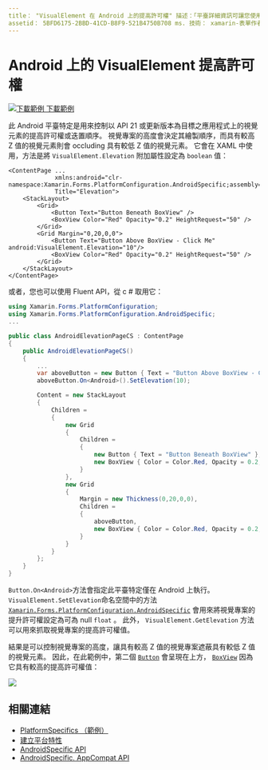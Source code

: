 ```yaml
---
title： "VisualElement 在 Android 上的提高許可權" 描述：「平臺詳細資訊可讓您使用僅在特定平臺上提供的功能，而不需執行自訂轉譯器或效果。 本文說明如何使用 Android 平臺特定的，控制以 API 21 或更新版本為目標的應用程式上的 V s 提升許可權。」
assetid： 5BFD6175-2BBD-41CD-B8F9-521B4750B708 ms. 技術： xamarin-表單作者： davidbritch ms. author： dabritch ms. 日期：07/10/2018 否-loc： [ Xamarin.Forms ， Xamarin.Essentials ]
---
```


# <a name="visualelement-elevation-on-android"></a>Android 上的 VisualElement 提高許可權

[![下載範例 ](~/media/shared/download.png) 下載範例](https://docs.microsoft.com/samples/xamarin/xamarin-forms-samples/userinterface-platformspecifics)

此 Android 平臺特定是用來控制以 API 21 或更新版本為目標之應用程式上的視覺元素的提高許可權或迭置順序。 視覺專案的高度會決定其繪製順序，而具有較高 Z 值的視覺元素則會 occluding 具有較低 Z 值的視覺元素。 它會在 XAML 中使用，方法是將 `VisualElement.Elevation` 附加屬性設定為 `boolean` 值：

```xaml
<ContentPage ...
             xmlns:android="clr-namespace:Xamarin.Forms.PlatformConfiguration.AndroidSpecific;assembly=Xamarin.Forms.Core"
             Title="Elevation">
    <StackLayout>
        <Grid>
            <Button Text="Button Beneath BoxView" />
            <BoxView Color="Red" Opacity="0.2" HeightRequest="50" />
        </Grid>        
        <Grid Margin="0,20,0,0">
            <Button Text="Button Above BoxView - Click Me" android:VisualElement.Elevation="10"/>
            <BoxView Color="Red" Opacity="0.2" HeightRequest="50" />
        </Grid>
    </StackLayout>
</ContentPage>
```

或者，您也可以使用 Fluent API，從 c # 取用它：

```csharp
using Xamarin.Forms.PlatformConfiguration;
using Xamarin.Forms.PlatformConfiguration.AndroidSpecific;
...

public class AndroidElevationPageCS : ContentPage
{
    public AndroidElevationPageCS()
    {
        ...
        var aboveButton = new Button { Text = "Button Above BoxView - Click Me" };
        aboveButton.On<Android>().SetElevation(10);

        Content = new StackLayout
        {
            Children =
            {
                new Grid
                {
                    Children =
                    {
                        new Button { Text = "Button Beneath BoxView" },
                        new BoxView { Color = Color.Red, Opacity = 0.2, HeightRequest = 50 }
                    }
                },
                new Grid
                {
                    Margin = new Thickness(0,20,0,0),
                    Children =
                    {
                        aboveButton,
                        new BoxView { Color = Color.Red, Opacity = 0.2, HeightRequest = 50 }
                    }
                }
            }
        };
    }
}
```

`Button.On<Android>`方法會指定此平臺特定僅在 Android 上執行。 `VisualElement.SetElevation`命名空間中的方法 [`Xamarin.Forms.PlatformConfiguration.AndroidSpecific`](xref:Xamarin.Forms.PlatformConfiguration.AndroidSpecific) 會用來將視覺專案的提升許可權設定為可為 null `float` 。 此外， `VisualElement.GetElevation` 方法可以用來抓取視覺專案的提高許可權值。

結果是可以控制視覺專案的高度，讓具有較高 Z 值的視覺專案遮蔽具有較低 Z 值的視覺元素。 因此，在此範例中，第二個 [`Button`](xref:Xamarin.Forms.Button) 會呈現在上方， [`BoxView`](xref:Xamarin.Forms.BoxView) 因為它具有較高的提高許可權值：

![](visualelement-elevation-images/elevation.png)

## <a name="related-links"></a>相關連結

- [PlatformSpecifics （範例）](https://docs.microsoft.com/samples/xamarin/xamarin-forms-samples/userinterface-platformspecifics)
- [建立平台特性](~/xamarin-forms/platform/platform-specifics/index.md#creating-platform-specifics)
- [AndroidSpecific API](xref:Xamarin.Forms.PlatformConfiguration.AndroidSpecific)
- [AndroidSpecific. AppCompat API](xref:Xamarin.Forms.PlatformConfiguration.AndroidSpecific.AppCompat)
